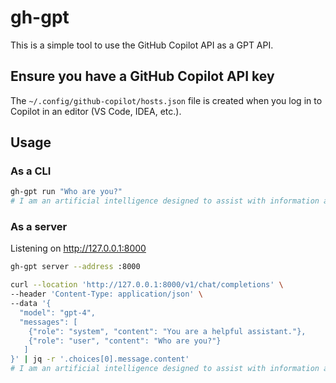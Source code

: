 # gh-gpt

This is a simple tool to use the GitHub Copilot API as a GPT API.

## Ensure you have a GitHub Copilot API key

The `~/.config/github-copilot/hosts.json` file is created when you log in to Copilot in an editor (VS Code, IDEA, etc.).

## Usage

### As a CLI

``` bash
gh-gpt run "Who are you?"
# I am an artificial intelligence designed to assist with information and tasks. How can I help you today?
```

### As a server

Listening on http://127.0.0.1:8000

``` bash
gh-gpt server --address :8000
```

``` bash
curl --location 'http://127.0.0.1:8000/v1/chat/completions' \
--header 'Content-Type: application/json' \
--data '{
  "model": "gpt-4",
  "messages": [
    {"role": "system", "content": "You are a helpful assistant."},
    {"role": "user", "content": "Who are you?"}
   ]
}' | jq -r '.choices[0].message.content'
# I am an artificial intelligence designed to assist with information and tasks. How can I help you today?
```
